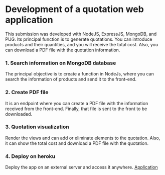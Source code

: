 # Development of a quotation web application

This submission was developed with NodeJS, ExpressJS, MongoDB, and PUG. Its principal function is to generate quotations. You can introduce products and their quantities, and you will receive the total cost. Also, you can download a PDF file with the quotation information.

### 1. Search information on MongoDB database
The principal objective is to create a function in NodeJs, where you can search the information of products and send it to the front-end.

### 2. Create PDF file
It is an endpoint where you can create a PDF file with the information received from the front-end. Finally, that file is sent to the front to be downloaded.

### 3. Quotation visualization
Render the views and can add or eliminate elements to the quotation. Also, it can show the total cost and download a PDF file with the quotation.

### 4. Deploy on heroku
Deploy the app on an external server and access it anywhere. [Application](http://app-price.herokuapp.com/)
